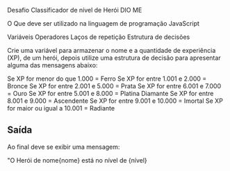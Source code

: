 Desafio Classificador de nível de Herói DIO ME

O Que deve ser utilizado na linguagem de programação JavaScript

Variáveis
Operadores
Laços de repetição
Estrutura de decisões

Crie uma variável para armazenar o nome e a quantidade de
experiência (XP), de um herói, depois utilize uma estrutura
de decisão para apresentar alguma das mensagens abaixo:

Se XP for menor do que 1.000 = Ferro
Se XP for entre 1.001 e 2.000 = Bronce
Se XP for entre 2.001 e 5.000 = Prata
Se XP for entre 6.001 e 7.000 = Ouro
Se XP for entre 5.001 e 8.000 = Platina Diamante
Se XP for entre 8.001 e 9.000 = Ascendente
Se XP for entre 9.001 e 10.000 = Imortal
Se XP for maior ou igual a 10.001 = Radiante

## Saída 

Ao final deve se exibir uma mensagem:

"O Herói de nome{nome} está no nível de {nível}


